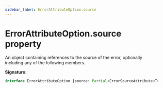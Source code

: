 ```yaml
---
sidebar_label: ErrorAttributeOption.source
---
```

# ErrorAttributeOption.source property

An object containing references to the source of the error, optionally including any of the following members.

**Signature:**

```typescript
interface ErrorAttributeOption {source: Partial<ErrorSourceAttribute<T>>;}
```
